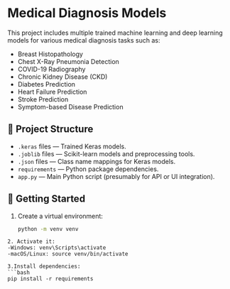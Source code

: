 # Medical Diagnosis Models

This project includes multiple trained machine learning and deep learning models for various medical diagnosis tasks such as:

- Breast Histopathology
- Chest X-Ray Pneumonia Detection
- COVID-19 Radiography
- Chronic Kidney Disease (CKD)
- Diabetes Prediction
- Heart Failure Prediction
- Stroke Prediction
- Symptom-based Disease Prediction

## 📁 Project Structure

- `.keras` files — Trained Keras models.
- `.joblib` files — Scikit-learn models and preprocessing tools.
- `.json` files — Class name mappings for Keras models.
- `requirements` — Python package dependencies.
- `app.py` — Main Python script (presumably for API or UI integration).

## 🚀 Getting Started

1. Create a virtual environment:
   ```bash
   python -m venv venv
```
2. Activate it:
-Windows: venv\Scripts\activate
-macOS/Linux: source venv/bin/activate

3.Install dependencies:
```bash
pip install -r requirements
```
